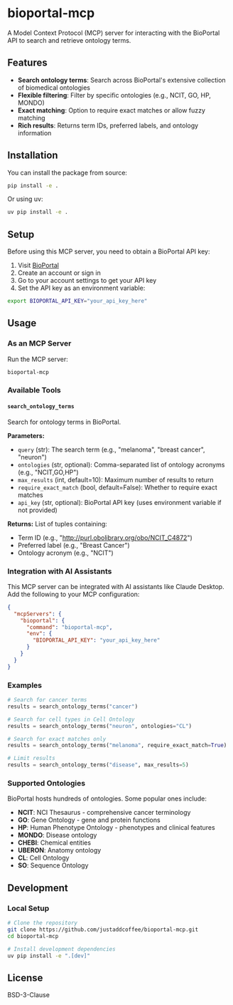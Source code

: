 # bioportal-mcp

A Model Context Protocol (MCP) server for interacting with the BioPortal API to search and retrieve ontology terms.

## Features

- **Search ontology terms**: Search across BioPortal's extensive collection of biomedical ontologies
- **Flexible filtering**: Filter by specific ontologies (e.g., NCIT, GO, HP, MONDO)
- **Exact matching**: Option to require exact matches or allow fuzzy matching
- **Rich results**: Returns term IDs, preferred labels, and ontology information

## Installation

You can install the package from source:

```bash
pip install -e .
```

Or using uv:

```bash
uv pip install -e .
```

## Setup

Before using this MCP server, you need to obtain a BioPortal API key:

1. Visit [BioPortal](https://bioportal.bioontology.org/)
2. Create an account or sign in
3. Go to your account settings to get your API key
4. Set the API key as an environment variable:

```bash
export BIOPORTAL_API_KEY="your_api_key_here"
```

## Usage

### As an MCP Server

Run the MCP server:

```bash
bioportal-mcp
```

### Available Tools

#### `search_ontology_terms`

Search for ontology terms in BioPortal.

**Parameters:**
- `query` (str): The search term (e.g., "melanoma", "breast cancer", "neuron")
- `ontologies` (str, optional): Comma-separated list of ontology acronyms (e.g., "NCIT,GO,HP")
- `max_results` (int, default=10): Maximum number of results to return
- `require_exact_match` (bool, default=False): Whether to require exact matches
- `api_key` (str, optional): BioPortal API key (uses environment variable if not provided)

**Returns:**
List of tuples containing:
- Term ID (e.g., "http://purl.obolibrary.org/obo/NCIT_C4872")
- Preferred label (e.g., "Breast Cancer") 
- Ontology acronym (e.g., "NCIT")

### Integration with AI Assistants

This MCP server can be integrated with AI assistants like Claude Desktop. Add the following to your MCP configuration:

```json
{
  "mcpServers": {
    "bioportal": {
      "command": "bioportal-mcp",
      "env": {
        "BIOPORTAL_API_KEY": "your_api_key_here"
      }
    }
  }
}
```

### Examples

```python
# Search for cancer terms
results = search_ontology_terms("cancer")

# Search for cell types in Cell Ontology  
results = search_ontology_terms("neuron", ontologies="CL")

# Search for exact matches only
results = search_ontology_terms("melanoma", require_exact_match=True)

# Limit results
results = search_ontology_terms("disease", max_results=5)
```

### Supported Ontologies

BioPortal hosts hundreds of ontologies. Some popular ones include:

- **NCIT**: NCI Thesaurus - comprehensive cancer terminology
- **GO**: Gene Ontology - gene and protein functions
- **HP**: Human Phenotype Ontology - phenotypes and clinical features
- **MONDO**: Disease ontology
- **CHEBI**: Chemical entities
- **UBERON**: Anatomy ontology
- **CL**: Cell Ontology
- **SO**: Sequence Ontology

## Development

### Local Setup

```bash
# Clone the repository
git clone https://github.com/justaddcoffee/bioportal-mcp.git
cd bioportal-mcp

# Install development dependencies
uv pip install -e ".[dev]"
```


## License

BSD-3-Clause
